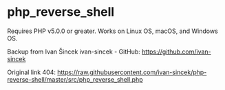 # php_reverse_shell
Requires PHP v5.0.0 or greater.
Works on Linux OS, macOS, and Windows OS.

Backup from Ivan Šincek ivan-sincek - GitHub: https://github.com/ivan-sincek

Original link 404: https://raw.githubusercontent.com/ivan-sincek/php-reverse-shell/master/src/php_reverse_shell.php
